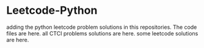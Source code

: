 # Leetcode-Python
adding the python leetcode problem solutions in this repositories. 
The code files are here.
all CTCI problems solutions are here.
some leetcode solutions are here.













































































































































































































































































































































































































































































































































































































































































































































































